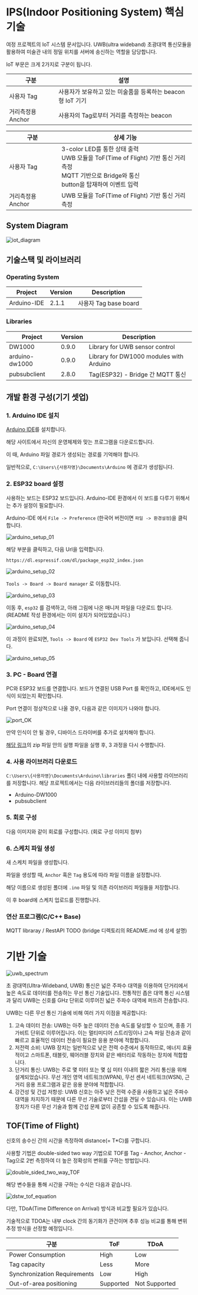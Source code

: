 # IPS(Indoor Positioning System) 핵심 기술

여정 프로젝트의 IoT 시스템 문서입니다. UWB(ultra wideband) 초광대역 통신모듈을 활용하여 미술관 내의 정밀 위치를 서버에 송신하는 역할을 담당합니다.

IoT 부문은 크게 2가지로 구분이 됩니다.

| 구분 | 설명 |
| --- | --- |
| 사용자 Tag | 사용자가 보유하고 있는 미술품을 등록하는 beacon 형 IoT 기기 |
| 거리측정용 Anchor | 사용자의 Tag로부터 거리를 측정하는 beacon |


| 구분 | 상세 기능 |
| --- | --- |
| 사용자 Tag |3-color LED를 통한 상태 출력<br>UWB 모듈을 ToF(Time of Flight) 기반 통신 거리 측정<br>MQTT 기반으로 Bridge와 통신<br>button을 탑재하여 이벤트 입력 |
| 거리측정용 Anchor | UWB 모듈을 ToF(Time of Flight) 기반 통신 거리 측정 |

## System Diagram

![iot_diagram](./docs/iot_diagram.png)

## 기술스택 및 라이브러리

### Operating System

| Project | Version | Description |
| --- | --- | --- |
| Arduino-IDE | 2.1.1 | 사용자 Tag base board |

### Libraries

| Project | Version | Description |
| --- | --- | --- |
| DW1000 | 0.9.0 | Library for UWB sensor control |
| arduino-dw1000 | 0.9.0 | Library for DW1000 modules with Arduino|
| pubsubclient | 2.8.0 | Tag(ESP32) - Bridge 간 MQTT 통신 |

## 개발 환경 구성(기기 셋업)

### 1. Arduino IDE 설치
[Arduino IDE](https://www.arduino.cc/en/software)를 설치합니다.

해당 사이트에서 자신의 운영체제와 맞는 프로그램을 다운로드합니다.

이 때, Arduino 파일 경로가 생성되는 경로를 기억해야 합니다.

일반적으로, `C:\Users\{사용자명}\Documents\Arduino` 에 경로가 생성됩니다.
### 2. ESP32 board 설정
사용하는 보드는 ESP32 보드입니다. Arduino-IDE 환경에서 이 보드를 다루기 위해서는 추가 설정이 필요합니다.

Arduino-IDE 에서 `File -> Preference` (한국어 버전이면 `파일 -> 환경설정`)을 클릭합니다.

![arduino_setup_01](./docs/arduino_setup_01.PNG)

해당 부분을 클릭하고, 다음 Url을 입력합니다.

`https://dl.espressif.com/dl/package_esp32_index.json`

![arduino_setup_02](./docs/arduino_setup_02.PNG)

`Tools -> Board -> Board manager` 로 이동합니다.

![arduino_setup_03](./docs/arduino_setup_03.PNG)

이동 후, `esp32` 를 검색하고, 아래 그림에 나온 매니저 파일을 다운로드 합니다.<br>
(README 작성 환경에서는 이미 설치가 되어있었습니다.)

![arduino_setup_04](./docs/arduino_setup_04.PNG)

이 과정이 완료되면, `Tools -> Board` 에 `ESP32 Dev Tools` 가 보입니다. 선택해 줍니다.

![arduino_setup_05](./docs/arduino_setup_05.PNG)

### 3. PC - Board 연결
PC와 ESP32 보드를 연결합니다. 보드가 연결된 USB Port 를 확인하고, IDE에서도 인식이 되었는지 확인합니다.

Port 연결이 정상적으로 나올 경우, 다음과 같은 이미지가 나와야 합니다.

![port_OK](./docs/arduino_setup_06.PNG)

만약 인식이 안 될 경우, 디바이스 드라이버를 추가로 설치해야 합니다.

[해당 링크](https://www.silabs.com/documents/public/software/CP210x_Windows_Drivers.zip)의 zip 파일 안의 실행 파일을 실행 후, 3 과정을 다시 수행합니다.

### 4. 사용 라이브러리 다운로드
`C:\Users\{사용자명}\Documents\Arduino\libraries` 폴더 내에 사용할 라이브러리를 저장합니다.
해당 프로젝트에서는 다음 라이브러리들의 폴더를 저장합니다.
- Arduino-DW1000
- pubsubclient
### 5. 회로 구성
다음 이미지와 같이 회로를 구성합니다.
(회로 구성 이미지 첨부)
### 6. 스케치 파일 생성
새 스케치 파일을 생성합니다.

파일을 생성할 때, `Anchor` 혹은 `Tag` 용도에 따라 파일 이름을 설정합니다.

해당 이름으로 생성된 폴더에 `.ino` 파일 및 의존 라이브러리 파일들을 저장합니다.

이 후 board에 스케치 업로드를 진행합니다.

### 연산 프로그램(C/C++ Base)
MQTT libraray / RestAPI TODO
(bridge 디렉토리의 README.md 에 상세 설명)

# 기반 기술

![uwb_spectrum](docs/uwb_spectrum.png)

초 광대역(Ultra-Wideband, UWB) 통신은 넓은 주파수 대역을 이용하여 단거리에서 높은 속도로 데이터를 전송하는 무선 통신 기술입니다. 전통적인 좁은 대역 통신 시스템과 달리 UWB는 신호를 GHz 단위로 이루어진 넓은 주파수 대역에 퍼뜨려 전송합니다.

UWB는 다른 무선 통신 기술에 비해 여러 가지 이점을 제공합니다:

1. 고속 데이터 전송: UWB는 아주 높은 데이터 전송 속도를 달성할 수 있으며, 종종 기가비트 단위로 이루어집니다. 이는 멀티미디어 스트리밍이나 고속 파일 전송과 같이 빠르고 효율적인 데이터 전송이 필요한 응용 분야에 적합합니다.
2. 저전력 소비: UWB 장치는 일반적으로 낮은 전력 수준에서 동작하므로, 에너지 효율적이고 스마트폰, 태블릿, 웨어러블 장치와 같은 배터리로 작동하는 장치에 적합합니다.
3. 단거리 통신: UWB는 주로 몇 미터 또는 몇 십 미터 이내의 짧은 거리 통신을 위해 설계되었습니다. 무선 개인 영역 네트워크(WPAN), 무선 센서 네트워크(WSN), 근거리 응용 프로그램과 같은 응용 분야에 적합합니다.
4. 강건성 및 간섭 저항성: UWB 신호는 아주 낮은 전력 수준을 사용하고 넓은 주파수 대역을 차지하기 때문에 다른 무선 기술로부터 간섭을 견딜 수 있습니다. 이는 UWB 장치가 다른 무선 기술과 함께 간섭 문제 없이 공존할 수 있도록 해줍니다.

## TOF(Time of Flight)

신호의 송수신 간의 시간을 측정하여 distance(= T*C)를 구합니다. 

사용할 기법은 double-sided two way 기법으로 TOF를 Tag - Anchor, Anchor - Tag으로 2번 측정하여 더 높은 정확성의 변위를 구하는 방법입니다.

![double_sided_two_way_TOF](docs/double_sided_two_way_TOF.png)

해당 변수들을 통해 시간을 구하는 수식은 다음과 같습니다.

![dstw_tof_equation](docs/dstw_tof_equation.png)

다만, TDoA(Time Difference on Arrival) 방식과 비교할 필요가 있습니다.

기술적으로 TDOA는 내부 clock 간의 동기화가 관건이며 추후 성능 비교를 통해 변위 추정 방식을 선정할 예정입니다.

| 구분 | ToF | TDoA |
| --- | --- | --- |
| Power Consumption | High | Low |
| Tag capacity | Less | More |
| Synchronization Requirements | Low | High |
| Out-of-area positioning | Supported | Not Supported |